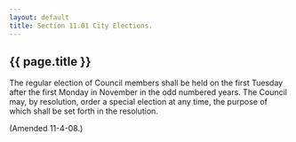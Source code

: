 ```yaml
---
layout: default 
title: Section 11.01 City Elections.
---
```


{{ page.title }}
----------------

The regular election of Council members shall be held on the first
Tuesday after the first Monday in November in the odd numbered years.
The Council may, by resolution, order a special election at any time,
the purpose of which shall be set forth in the resolution.

(Amended 11-4-08.)
